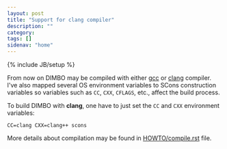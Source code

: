 ```yaml
---
layout: post
title: "Support for clang compiler"
description: ""
category: 
tags: []
sidenav: "home"
---
```

{% include JB/setup %}

From now on DIMBO may be compiled with either [gcc](http://gcc.gnu.org/) or
[clang](http://clang.llvm.org/) compiler. I've also mapped several OS
environment variables to SCons construction variables so variables such as
`CC`, `CXX`, `CFLAGS`, etc., affect the build process.

To build DIMBO with **clang**, one have to just set the `CC` and `CXX`
environment variables:

```console
CC=clang CXX=clang++ scons 
```

More details about compilation may be found in
[HOWTO/compile.rst](https://github.com/ptomulik/dimbo/blob/master/HOWTO/compile.rst)
file.

<!-- vim: set syntax=markdown: -->
